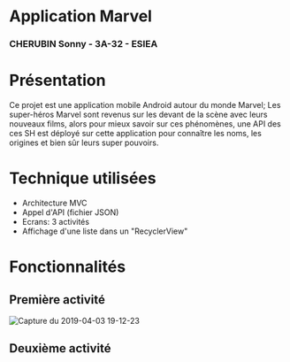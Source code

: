 # Application Marvel

### CHERUBIN Sonny - 3A-32 - ESIEA

# Présentation

Ce projet est une application mobile Android autour du monde Marvel;
Les super-héros Marvel sont revenus sur les devant de la scène avec leurs nouveaux films, alors pour mieux savoir sur ces phénomènes, une API des ces SH est déployé sur cette application pour connaître les noms, les origines et bien sûr leurs super pouvoirs. 

# Technique utilisées

- Architecture MVC
- Appel d'API (fichier JSON)
- Ecrans: 3 activités
- Affichage d'une liste dans un "RecyclerView"


# Fonctionnalités

## Première activité

![Capture du 2019-04-03 19-12-23](https://user-images.githubusercontent.com/43988165/55500286-4e221000-5648-11e9-8370-97b5aa5040a6.png)

## Deuxième activité



